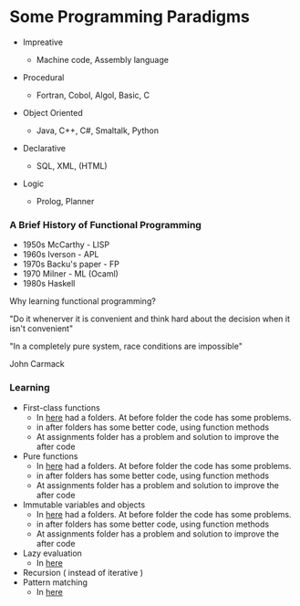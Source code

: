# Some Programming Paradigms


* Impreative
    - Machine code, Assembly language

* Procedural
    - Fortran, Cobol, Algol, Basic, C

* Object Oriented
    - Java, C++, C#, Smaltalk, Python

* Declarative
    - SQL, XML, (HTML)

* Logic
    - Prolog, Planner


### A Brief History of Functional Programming

* 1950s McCarthy - LISP
* 1960s Iverson  - APL
* 1970s Backu's paper - FP
* 1970 Milner - ML (Ocaml)
* 1980s Haskell


Why learning functional programming?

"Do it whenerver it is convenient
and think hard about the decision
when it isn't convenient"

"In a completely pure system,
race conditions are impossible"

John Carmack


### Learning

* First-class functions
  * In [here](./fclass-functions) had a folders. At before folder the code has some problems.
  * in after folders has some  better code, using function methods
  * At assignments folder has a problem and solution to improve the after code
* Pure functions
  * In [here](./pure-functions) had a folders. At before folder the code has some problems.
  * in after folders has some  better code, using function methods
  * At assignments folder has a problem and solution to improve the after code
* Immutable variables and objects
  * In [here](./immutable-variables) had a folders. At before folder the code has some problems.
  * in after folders has some  better code, using function methods
  * At assignments folder has a problem and solution to improve the after code
* Lazy evaluation
  * In [here](./lazy-evaluation)
* Recursion ( instead of iterative )
* Pattern matching
  * In [here](./matching)


